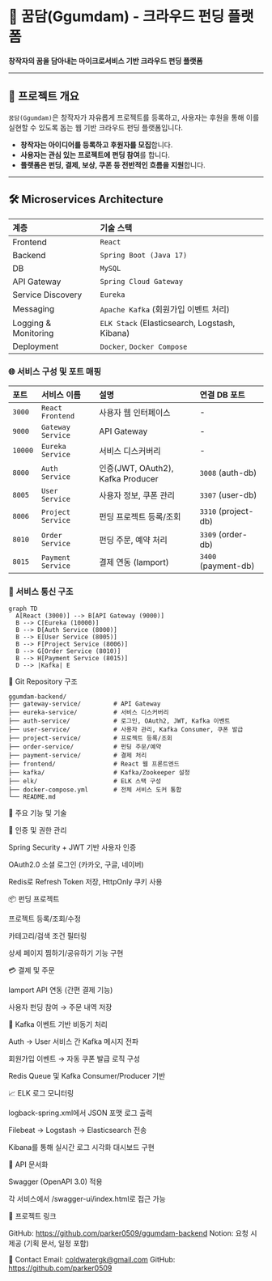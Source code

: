
# 🎯 꿈담(Ggumdam) - 크라우드 펀딩 플랫폼

**창작자의 꿈을 담아내는 마이크로서비스 기반 크라우드 펀딩 플랫폼**

---

## 🧭 프로젝트 개요

`꿈담(Ggumdam)`은 창작자가 자유롭게 프로젝트를 등록하고, 사용자는 후원을 통해 이를 실현할 수 있도록 돕는 웹 기반 크라우드 펀딩 플랫폼입니다.

* **창작자는 아이디어를 등록하고 후원자를 모집**합니다.
* **사용자는 관심 있는 프로젝트에 펀딩 참여**를 합니다.
* **플랫폼은 펀딩, 결제, 보상, 쿠폰 등 전반적인 흐름을 지원**합니다.

---

## 🛠️ Microservices Architecture

| 계층                | 기술 스택                                                      |
| :------------------ | :------------------------------------------------------------- |
| Frontend            | `React`                                                        |
| Backend             | `Spring Boot (Java 17)`                                        |
| DB                  | `MySQL`                                                        |
| API Gateway         | `Spring Cloud Gateway`                                         |
| Service Discovery   | `Eureka`                                                       |
| Messaging           | `Apache Kafka` (회원가입 이벤트 처리)                          |
| Logging & Monitoring| `ELK Stack` (Elasticsearch, Logstash, Kibana)              |
| Deployment          | `Docker`, `Docker Compose`                                     |

### 🌐 서비스 구성 및 포트 매핑

| 포트   | 서비스 이름         | 설명                | 연결 DB 포트 |
| :----- | :------------------ | :------------------ | :----------- |
| `3000` | `React Frontend`    | 사용자 웹 인터페이스 | -            |
| `9000` | `Gateway Service`   | API Gateway         | -            |
| `10000`| `Eureka Service`    | 서비스 디스커버리   | -            |
| `8000` | `Auth Service`      | 인증(JWT, OAuth2), Kafka Producer | `3008` (auth-db) |
| `8005` | `User Service`      | 사용자 정보, 쿠폰 관리 | `3307` (user-db) |
| `8006` | `Project Service`   | 펀딩 프로젝트 등록/조회 | `3310` (project-db) |
| `8010` | `Order Service`     | 펀딩 주문, 예약 처리 | `3309` (order-db) |
| `8015` | `Payment Service`   | 결제 연동 (Iamport) | `3400` (payment-db) |

### 🔄 서비스 통신 구조 

```
graph TD
  A[React (3000)] --> B[API Gateway (9000)]
  B --> C[Eureka (10000)]
  B --> D[Auth Service (8000)]
  B --> E[User Service (8005)]
  B --> F[Project Service (8006)]
  B --> G[Order Service (8010)]
  B --> H[Payment Service (8015)]
  D --> |Kafka| E
```

🧩 Git Repository 구조
```
ggumdam-backend/
├── gateway-service/         # API Gateway
├── eureka-service/          # 서비스 디스커버리
├── auth-service/            # 로그인, OAuth2, JWT, Kafka 이벤트
├── user-service/            # 사용자 관리, Kafka Consumer, 쿠폰 발급
├── project-service/         # 프로젝트 등록/조회
├── order-service/           # 펀딩 주문/예약
├── payment-service/         # 결제 처리
├── frontend/                # React 웹 프론트엔드
├── kafka/                   # Kafka/Zookeeper 설정
├── elk/                     # ELK 스택 구성
├── docker-compose.yml       # 전체 서비스 도커 통합
└── README.md
```
🌟 주요 기능 및 기술

🔐 인증 및 권한 관리

Spring Security + JWT 기반 사용자 인증

OAuth2.0 소셜 로그인 (카카오, 구글, 네이버)

Redis로 Refresh Token 저장, HttpOnly 쿠키 사용

📦 펀딩 프로젝트

프로젝트 등록/조회/수정

카테고리/검색 조건 필터링

상세 페이지 찜하기/공유하기 기능 구현

💳 결제 및 주문

Iamport API 연동 (간편 결제 기능)

사용자 펀딩 참여 → 주문 내역 저장

📨 Kafka 이벤트 기반 비동기 처리

Auth → User 서비스 간 Kafka 메시지 전파

회원가입 이벤트 → 자동 쿠폰 발급 로직 구성

Redis Queue 및 Kafka Consumer/Producer 기반

📈 ELK 로그 모니터링

logback-spring.xml에서 JSON 포맷 로그 출력

Filebeat → Logstash → Elasticsearch 전송

Kibana를 통해 실시간 로그 시각화 대시보드 구현

🧪 API 문서화

Swagger (OpenAPI 3.0) 적용

각 서비스에서 /swagger-ui/index.html로 접근 가능

🔗 프로젝트 링크

GitHub: https://github.com/parker0509/ggumdam-backend
Notion: 요청 시 제공 (기획 문서, 일정 포함)

📧 Contact
Email: coldwatergk@gmail.com
GitHub: https://github.com/parker0509
